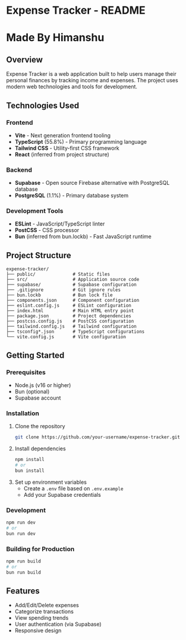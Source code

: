 # Expense Tracker - README
# Made By Himanshu 

## Overview
Expense Tracker is a web application built to help users manage their personal finances by tracking income and expenses. The project uses modern web technologies and tools for development.

## Technologies Used

### Frontend
- **Vite** - Next generation frontend tooling
- **TypeScript** (55.8%) - Primary programming language
- **Tailwind CSS** - Utility-first CSS framework
- **React** (inferred from project structure)

### Backend
- **Supabase** - Open source Firebase alternative with PostgreSQL database
- **PostgreSQL** (1.1%) - Primary database system

### Development Tools
- **ESLint** - JavaScript/TypeScript linter
- **PostCSS** - CSS processor
- **Bun** (inferred from bun.lockb) - Fast JavaScript runtime

## Project Structure

```
expense-tracker/
├── public/              # Static files
├── src/                 # Application source code
├── supabase/            # Supabase configuration
├── .gitignore           # Git ignore rules
├── bun.lockb            # Bun lock file
├── components.json      # Component configuration
├── eslint.config.js     # ESLint configuration
├── index.html           # Main HTML entry point
├── package.json         # Project dependencies
├── postcss.config.js    # PostCSS configuration
├── tailwind.config.js   # Tailwind configuration
├── tsconfig*.json       # TypeScript configurations
└── vite.config.js       # Vite configuration
```

## Getting Started

### Prerequisites
- Node.js (v16 or higher)
- Bun (optional)
- Supabase account

### Installation
1. Clone the repository
   ```bash
   git clone https://github.com/your-username/expense-tracker.git
   ```
2. Install dependencies
   ```bash
   npm install
   # or
   bun install
   ```
3. Set up environment variables
   - Create a `.env` file based on `.env.example`
   - Add your Supabase credentials

### Development
```bash
npm run dev
# or
bun run dev
```

### Building for Production
```bash
npm run build
# or
bun run build
```

## Features
- Add/Edit/Delete expenses
- Categorize transactions
- View spending trends
- User authentication (via Supabase)
- Responsive design

